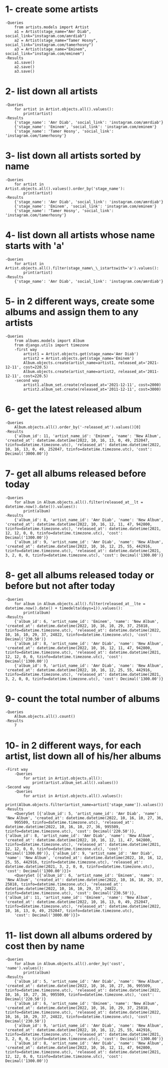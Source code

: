 # 1- create some artists

    -Queries
        from artists.models import Artist
        a1 = Artist(stage_name="Amr Diab", social_link="instagram.com/amrdiab")
        a2 = Artist(stage_name="Tamer Hosny", social_link="instagram.com/tamerhosny")
        a3 = Artist(stage_name="Eminem", social_link="instagram.com/eminem")
    -Results
        a1.save()
        a2.save()
        a3.save()

# 2- list down all artists

    -Queries
        for artist in Artist.objects.all().values():
            print(artist)
    -Results
        {'stage_name': 'Amr Diab', 'social_link': 'instagram.com/amrdiab'}
        {'stage_name': 'Eminem', 'social_link': 'instagram.com/eminem'}
        {'stage_name': 'Tamer Hosny', 'social_link': 'instagram.com/tamerhosny'}

# 3- list down all artists sorted by name

    -Queries
        for artist in Artist.objects.all().values().order_by('stage_name'):
            print(artist)
    -Results
        {'stage_name': 'Amr Diab', 'social_link': 'instagram.com/amrdiab'}
        {'stage_name': 'Eminem', 'social_link': 'instagram.com/eminem'}
        {'stage_name': 'Tamer Hosny', 'social_link': 'instagram.com/tamerhosny'}

# 4- list down all artists whose name starts with 'a'

    -Queries
        for artist in Artist.objects.all().filter(stage_name\_\_istartswith='a').values():
            print(artist)
    -Results
        {'stage_name': 'Amr Diab', 'social_link': 'instagram.com/amrdiab'}

# 5- in 2 different ways, create some albums and assign them to any artists

    -Queries
        from albums.models import Album
        from django.utils import timezone
        -first way
            artist1 = Artist.objects.get(stage_name='Amr Diab')
            artist2 = Artist.objects.get(stage_name='Eminem')
            Album.objects.create(artist_name=artist1, released_at='2021-12-11', cost=220.5)
            Album.objects.create(artist_name=artist2, released_at='2011-12-11', cost=220.5)
        -second way
            artist1.album_set.create(released_at='2021-12-11', cost=2000)
            artist2.album_set.create(released_at='2011-12-11', cost=3000)

# 6- get the latest released album

    -Queries
        Album.objects.all().order_by('-released_at').values()[0]
    -Results
        {'album_id': 11, 'artist_name_id': 'Eminem', 'name': 'New Album', 'created_at': datetime.datetime(2022, 10, 16, 13, 0, 49, 252047, tzinfo=datetime.timezone.utc), 'released_at': datetime.datetime(2022, 10, 16, 13, 0, 49, 252047, tzinfo=datetime.timezone.utc), 'cost': Decimal('3000.00')}

# 7- get all albums released before today

    -Queries
        for album in Album.objects.all().filter(released_at__lt = datetime.now().date()).values():
            print(album)
    -Results
        {'album_id': 8, 'artist_name_id': 'Amr Diab', 'name': 'New Album', 'created_at': datetime.datetime(2022, 10, 16, 12, 11, 47, 942800, tzinfo=datetime.timezone.utc), 'released_at': datetime.datetime(2021, 12, 12, 0, 0, tzinfo=datetime.timezone.utc), 'cost': Decimal('1300.00')}
        {'album_id': 9, 'artist_name_id': 'Amr Diab', 'name': 'New Album', 'created_at': datetime.datetime(2022, 10, 16, 12, 25, 55, 442916, tzinfo=datetime.timezone.utc), 'released_at': datetime.datetime(2021, 3, 2, 0, 0, tzinfo=datetime.timezone.utc), 'cost': Decimal('1300.00')}

# 8- get all albums released today or before but not after today

    -Queries
        for album in Album.objects.all().filter(released_at__lte = datetime.now().date() + timedelta(days=1)).values():
            print(album)
    -Results
        {'album_id': 6, 'artist_name_id': 'Eminem', 'name': 'New Album', 'created_at': datetime.datetime(2022, 10, 16, 10, 29, 37, 25818, tzinfo=datetime.timezone.utc), 'released_at': datetime.datetime(2022, 10, 16, 10, 29, 37, 24822, tzinfo=datetime.timezone.utc), 'cost': Decimal('230.50')}
        {'album_id': 8, 'artist_name_id': 'Amr Diab', 'name': 'New Album', 'created_at': datetime.datetime(2022, 10, 16, 12, 11, 47, 942800, tzinfo=datetime.timezone.utc), 'released_at': datetime.datetime(2021, 12, 12, 0, 0, tzinfo=datetime.timezone.utc), 'cost': Decimal('1300.00')}
        {'album_id': 9, 'artist_name_id': 'Amr Diab', 'name': 'New Album', 'created_at': datetime.datetime(2022, 10, 16, 12, 25, 55, 442916, tzinfo=datetime.timezone.utc), 'released_at': datetime.datetime(2021, 3, 2, 0, 0, tzinfo=datetime.timezone.utc), 'cost': Decimal('1300.00')}

# 9- count the total number of albums

    -Queries
        Album.objects.all().count()
    -Results
        7

# 10- in 2 different ways, for each artist, list down all of his/her albums

    -First way
        -Queries
            for artist in Artist.objects.all():
                print(artist.album_set.all().values())
    -Second way
        -Queries
            for artist in Artist.objects.all().values():
                print(Album.objects.filter(artist_name=artist['stage_name']).values())
    -Results
        <QuerySet [{'album_id': 5, 'artist_name_id': 'Amr Diab', 'name': 'New Album', 'created_at': datetime.datetime(2022, 10, 16, 10, 27, 36,
        995509, tzinfo=datetime.timezone.utc), 'released_at': datetime.datetime(2022, 10, 16, 10, 27, 36, 995509, tzinfo=datetime.timezone.utc), 'cost': Decimal('220.50')}, {'album_id': 8, 'artist_name_id': 'Amr Diab', 'name': 'New Album', 'created_at': datetime.datetime(2022, 10, 16, 12, 11, 47, 942800, tzinfo=datetime.timezone.utc), 'released_at': datetime.datetime(2021, 12, 12, 0, 0, tzinfo=datetime.timezone.utc), 'cost': Decimal('1300.00')}, {'album_id': 9, 'artist_name_id': 'Amr Diab', 'name': 'New Album', 'created_at': datetime.datetime(2022, 10, 16, 12, 25, 55, 442916, tzinfo=datetime.timezone.utc), 'released_at': datetime.datetime(2021, 3, 2, 0, 0, tzinfo=datetime.timezone.utc), 'cost': Decimal('1300.00')}]>
        <QuerySet [{'album_id': 6, 'artist_name_id': 'Eminem', 'name': 'New Album', 'created_at': datetime.datetime(2022, 10, 16, 10, 29, 37, 25818, tzinfo=datetime.timezone.utc), 'released_at': datetime.datetime(2022, 10, 16, 10, 29, 37, 24822, tzinfo=datetime.timezone.utc), 'cost': Decimal('230.50')}, {'album_id': 11, 'artist_name_id': 'Eminem', 'name': 'New Album', 'created_at': datetime.datetime(2022, 10, 16, 13, 0, 49, 252047, tzinfo=datetime.timezone.utc), 'released_at': datetime.datetime(2022, 10, 16, 13, 0, 49, 252047, tzinfo=datetime.timezone.utc),
        'cost': Decimal('3000.00')}]>

# 11- list down all albums ordered by cost then by name

    -Queries
        for album in Album.objects.all().order_by('cost', 'name').values():
            print(album)
    -Results
        {'album_id': 5, 'artist_name_id': 'Amr Diab', 'name': 'New Album', 'created_at': datetime.datetime(2022, 10, 16, 10, 27, 36, 995509, tzinfo=datetime.timezone.utc), 'released_at': datetime.datetime(2022, 10, 16, 10, 27, 36, 995509, tzinfo=datetime.timezone.utc), 'cost': Decimal('220.50')}
        {'album_id': 6, 'artist_name_id': 'Eminem', 'name': 'New Album', 'created_at': datetime.datetime(2022, 10, 16, 10, 29, 37, 25818, tzinfo=datetime.timezone.utc), 'released_at': datetime.datetime(2022, 10, 16, 10, 29, 37, 24822, tzinfo=datetime.timezone.utc), 'cost': Decimal('230.50')}
        {'album_id': 9, 'artist_name_id': 'Amr Diab', 'name': 'New Album', 'created_at': datetime.datetime(2022, 10, 16, 12, 25, 55, 442916, tzinfo=datetime.timezone.utc), 'released_at': datetime.datetime(2021, 3, 2, 0, 0, tzinfo=datetime.timezone.utc), 'cost': Decimal('1300.00')}
        {'album_id': 8, 'artist_name_id': 'Amr Diab', 'name': 'New Album', 'created_at': datetime.datetime(2022, 10, 16, 12, 11, 47, 942800, tzinfo=datetime.timezone.utc), 'released_at': datetime.datetime(2021, 12, 12, 0, 0, tzinfo=datetime.timezone.utc), 'cost': Decimal('1300.00')}
